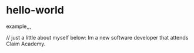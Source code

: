 # hello-world

example,,,


// just a little about myself below:
Im a new software developer that attends Claim Academy.
